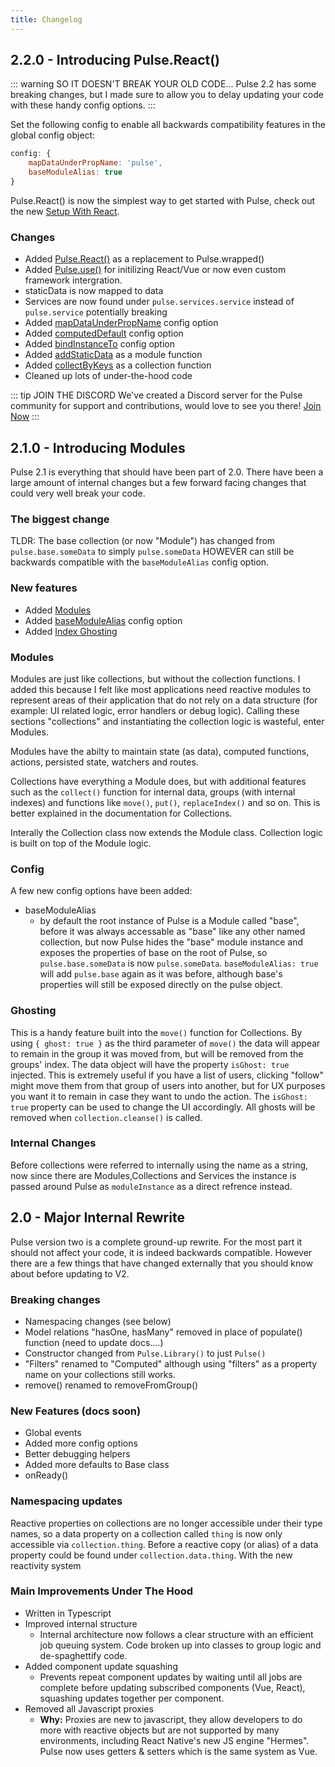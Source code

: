```yaml
---
title: Changelog
---
```


## 2.2.0 - Introducing Pulse.React()

::: warning SO IT DOESN'T BREAK YOUR OLD CODE...
Pulse 2.2 has some breaking changes, but I made sure to allow you to delay updating your code with these handy config options.
:::

Set the following config to enable all backwards compatibility features in the global config object:

```js
config: {
    mapDataUnderPropName: 'pulse',
    baseModuleAlias: true
}
```

Pulse.React() is now the simplest way to get started with Pulse, check out the new [Setup With React](/v2/getting-started/setup-with-react.html).

### Changes

- Added [Pulse.React()](/v2/getting-started/setup-with-react.html#using-pulse-react) as a replacement to Pulse.wrapped()
- Added [Pulse.use()]() for initilizing React/Vue or now even custom framework intergration.
- staticData is now mapped to data
- Services are now found under `pulse.services.service` instead of `pulse.service` potentially breaking
- Added [mapDataUnderPropName]() config option
- Added [computedDefault]() config option
- Added [bindInstanceTo]() config option
- Added [addStaticData]() as a module function
- Added [collectByKeys]() as a collection function
- Cleaned up lots of under-the-hood code

::: tip JOIN THE DISCORD
We've created a Discord server for the Pulse community for support and contributions, would love to see you there! [Join Now](https://discord.gg/RjG8ShB)
:::

## 2.1.0 - Introducing Modules

Pulse 2.1 is everything that should have been part of 2.0. There have been a large amount of internal changes but a few forward facing changes that could very well break your code.

### The biggest change

TLDR: The base collection (or now "Module") has changed from `pulse.base.someData` to simply `pulse.someData` HOWEVER can still be backwards compatible with the `baseModuleAlias` config option.

### New features

- Added [Modules](###Modules)
- Added [baseModuleAlias](###Config) config option
- Added [Index Ghosting](###Ghosting)

### Modules

Modules are just like collections, but without the collection functions. I added this because I felt like most applications need reactive modules to represent areas of their application that do not rely on a data structure (for example: UI related logic, error handlers or debug logic). Calling these sections "collections" and instantiating the collection logic is wasteful, enter Modules.

Modules have the abilty to maintain state (as data), computed functions, actions, persisted state, watchers and routes.

Collections have everything a Module does, but with additional features such as the `collect()` function for internal data, groups (with internal indexes) and functions like `move()`, `put()`, `replaceIndex()` and so on. This is better explained in the documentation for Collections.

Interally the Collection class now extends the Module class. Collection logic is built on top of the Module logic.

### Config

A few new config options have been added:

- baseModuleAlias
  - by default the root instance of Pulse is a Module called "base", before it was always accessable as "base" like any other named collection, but now Pulse hides the "base" module instance and exposes the properties of base on the root of Pulse, so `pulse.base.someData` is now `pulse.someData`. `baseModuleAlias: true` will add `pulse.base` again as it was before, although base's properties will still be exposed directly on the pulse object.

### Ghosting

This is a handy feature built into the `move()` function for Collections. By using `{ ghost: true }` as the third parameter of `move()` the data will appear to remain in the group it was moved from, but will be removed from the groups' index. The data object will have the property `isGhost: true` injected. This is extremely useful if you have a list of users, clicking "follow" might move them from that group of users into another, but for UX purposes you want it to remain in case they want to undo the action. The `isGhost: true` property can be used to change the UI accordingly. All ghosts will be removed when `collection.cleanse()` is called.

### Internal Changes

Before collections were referred to internally using the name as a string, now since there are Modules,Collections and Services the instance is passed around Pulse as `moduleInstance` as a direct refrence instead.

## 2.0 - Major Internal Rewrite

Pulse version two is a complete ground-up rewrite. For the most part it should not affect your code, it is indeed backwards compatible. However there are a few things that have changed externally that you should know about before updating to V2.

### Breaking changes

- Namespacing changes (see below)
- Model relations "hasOne, hasMany" removed in place of populate() function (need to update docs....)
- Constructor changed from `Pulse.Library()` to just `Pulse()`
- "Filters" renamed to "Computed" although using "filters" as a property name on your collections still works.
- remove() renamed to removeFromGroup()

### New Features (docs soon)

- Global events
- Added more config options
- Better debugging helpers
- Added more defaults to Base class
- onReady()

### Namespacing updates

Reactive properties on collections are no longer accessible under their type names, so a data property on a collection called `thing` is now only accessible via `collection.thing`. Before a reactive copy (or alias) of a data property could be found under `collection.data.thing`. With the new reactivity system

### Main Improvements Under The Hood

- Written in Typescript
- Improved internal structure
  - Internal architecture now follows a clear structure with an efficient job queuing system. Code broken up into classes to group logic and de-spaghettify code.
- Added component update squashing
  - Prevents repeat component updates by waiting until all jobs are complete before updating subscribed components (Vue, React), squashing updates together per component.
- Removed all Javascript proxies
  - **Why:** Proxies are new to javascript, they allow developers to do more with reactive objects but are not supported by many environments, including React Native's new JS engine "Hermes". Pulse now uses getters & setters which is the same system as Vue.
